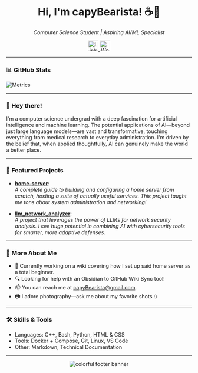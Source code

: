 <h1 align="center">Hi, I'm capyBearista! ☕🦫</h1>

<p align="center">
  <em>Computer Science Student | Aspiring AI/ML Specialist</em>
</p>
<p align="center">

<!-- Website badges -->
  <a href="https://linkedin.com/in/arjun-pramanik" title="LinkedIn">
    <img src="https://img.shields.io/badge/LinkedIn-0A66C2?logo=linkedin&logoColor=white&style=for-the-badge" alt="LinkedIn" height="28"/>
  </a>
  <a href="https://capybearista.github.io/" title="Website">
    <img src="https://img.shields.io/badge/Website-4F8EF7?style=for-the-badge" alt="Website" height="28"/>
  </a>
</p>

---

### 📊 GitHub Stats

![Metrics](https://metrics.lecoq.io/capyBearista?template=terminal)

---

### 👋 Hey there!

I'm a computer science undergrad with a deep fascination for artificial intelligence and machine learning. The potential applications of AI—beyond just large language models—are vast and transformative, touching everything from medical research to everyday administration. I'm driven by the belief that, when applied thoughtfully, AI can genuinely make the world a better place.

---

### 🌟 Featured Projects

- [**home-server**](https://github.com/capyBearista/home-server):  
  *A complete guide to building and configuring a home server from scratch, hosting a suite of actually useful services. This project taught me tons about system administration and networking!*

- [**llm_network_analyzer**](https://github.com/capyBearista/llm_network_analyzer):  
  *A project that leverages the power of LLMs for network security analysis. I see huge potential in combining AI with cybersecurity tools for smarter, more adaptive defenses.*

---

### 🌈 More About Me

-  🔭 Currently working on a wiki covering how I set up said home server as a total beginner.
-  🔍 Looking for help with an Obsidian to GitHub Wiki Sync tool!
-  📫 You can reach me at capyBearista@gmail.com.
- 📷 I adore photography—ask me about my favorite shots :)

---

### 🛠️ Skills & Tools

- Languages: C++, Bash, Python, HTML & CSS
- Tools: Docker + Compose, Git, Linux, VS Code
- Other: Markdown, Technical Documentation

---

<!-- Animated Divider -->
<p align="center"> <img src="https://capsule-render.vercel.app/api?type=waving&color=gradient&height=120&section=footer" alt="colorful footer banner"/></p>